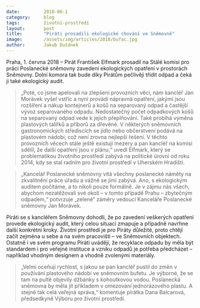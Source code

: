 ```yaml
---
date:         2018-06-1
category:     blog
tags:         životní-prostředí
layout:       post
title:        "Piráti prosadili ekologické chování ve Sněmovně"
image:        /assets/img/articles/2018/bufac.jpg
author:       Jakub Dušánek
---
```



Praha, 1. června 2018 – Pirát František Elfmark prosadil na Stálé komisi pro práci Poslanecké sněmovny zavedení ekologických opatření v prostorách Sněmovny. Dolní komora tak bude díky Pirátům pečlivěji třídit odpad a čeká ji také ekologický audit.
 
> „Poté, co jsme apelovali na zlepšení provozních věcí, nám kancléř Jan Morávek vyšel vstříc a nyní provádí nápravná opatření, jakými jsou rozšíření a nákup kontejnerů a košů na separovaný odpad a častější vývoz separovaného odpadu. Nedostatečný počet odpadkových košů na separovaný odpad vede k jejich přeplňování. Také probíhá výměna plastových talířků a příborů za dřevěné. V některých sněmovních gastronomických střediscích se jídlo nebo občerstvení podává na plastovém nádobí, což není zrovna nejlepší řešení. V těchto provozních věcech stále ještě existují mezery a pan kancléř na komisi sdělil, že další opatření jsou v plánu,“ uvedl Elfmark, který se problematikou životního prostředí zabývá na politické úrovni od roku 2014, kdy se stal radním pro životní prostředí v Uherském Hradišti.
  
> „Kancelář Poslanecké sněmovny vítá všechny poslanecké náměty na zkvalitnění práce úřadu a vážně se jimi zabývá. Ano, s ekologickým auditem počítáme, a to nikoli pouze formálně. Je v zájmu nás všech, abychom nezatěžovali své okolí – v tomto případě Prahu – zbytečným odpadem,“ potvrzuje „zelené“ záměry vedoucí Kanceláře Poslanecké sněmovny Jan Morávek.
 
Piráti se s kancléřem Sněmovny dohodli, že po zavedení veškerých opatření provede ekologický audit, který celou situaci zmapuje a případně navrhne další konkrétní kroky. Životní prostředí je pro Piráty důležité, proto chtějí začít zejména u sebe a na svém pracovišti – ve Sněmovních objektech. Ostatně i ve svém programu Piráti uvádějí, že recyklace odpadu by měla být standardem i pro veřejné instituce a vzniku odpadů je potřeba předcházet – například vhodným designem a vhodně zvolenými materiály.
 
> „Velmi oceňuji rychlost, s jakou se pan kancléř pustil do změn v používání plastového nádobí ve sněmovním bufetu. Je výborné, že se tam na pultě objevily džbánky s kohoutkovou vodou. Poslanecká sněmovna by měla jít příkladem v omezování jednorázového plastu. A stejně tak celá veřejná správa,“ komentuje pirátka Dana Balcarová, předsedkyně Výboru pro životní prostředí.
 



